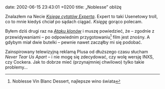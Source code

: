 date: 2002-06-15 23:43:01 +0200
title: „Noblesse” obliżę

Znalazłem na Necie <cite>[Księgę cytatów Experta](http://xox.pl/~zamsz/ 'ciekawe kolorki…')</cite>. Expert to taki Usenetowy troll, co to mnie kiedyś chciał po sądach ciągać. <cite>Księgę</cite> gorąco polecam.

Byłem dziś drugi raz na <cite>[Ataku klonów](http://imdb.com/Title?0121765 'A Jedi Shall Not Know Anger. Nor Hatred. Nor Love.')</cite> i muszę powiedzieć, że – zgodnie z przewidywaniami – po odpowiednim przygotowaniu[^1] film jest znośny. A gdybym miał dwie butelki – pewnie nawet zacząłby mi się podobać.

Zainspirowany telewizyjną reklamą Plusa od dłuższego czasu słucham <cite>Never Tear Us Apart</cite> – i nie mogę się zdecydować, czy wolę wersję INXS, czy Cockera. Jak to dobrze mieć (przynajmniej chwilowo) tylko takie problemy…

[^1]: Noblesse Vin Blanc Dessert, najlepsze wino świata
